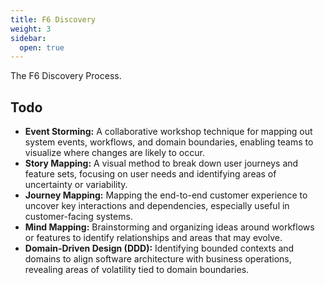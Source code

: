 ```yaml
---
title: F6 Discovery
weight: 3
sidebar:
  open: true
---
```


The F6 Discovery Process.

## Todo

- **Event Storming:** A collaborative workshop technique for mapping out system events, workflows, and domain boundaries, enabling teams to visualize where changes are likely to occur.
- **Story Mapping:** A visual method to break down user journeys and feature sets, focusing on user needs and identifying areas of uncertainty or variability.
- **Journey Mapping:** Mapping the end-to-end customer experience to uncover key interactions and dependencies, especially useful in customer-facing systems.
- **Mind Mapping:** Brainstorming and organizing ideas around workflows or features to identify relationships and areas that may evolve.
- **Domain-Driven Design (DDD):** Identifying bounded contexts and domains to align software architecture with business operations, revealing areas of volatility tied to domain boundaries.